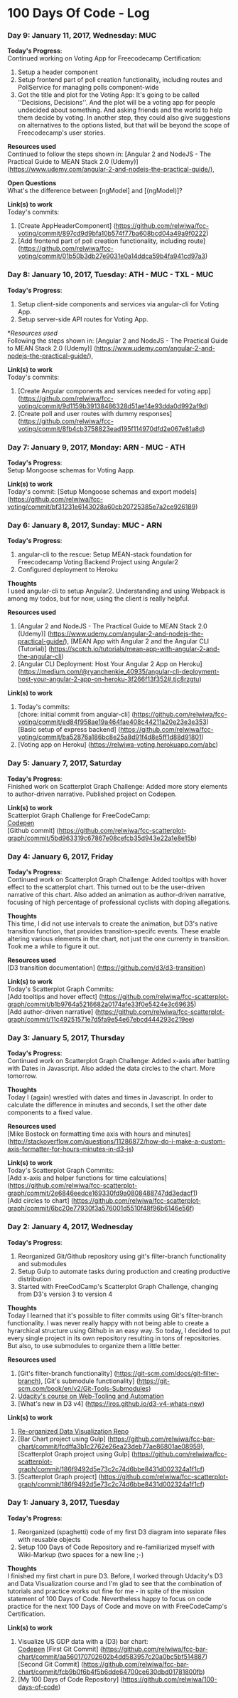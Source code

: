 # 100 Days Of Code - Log

### Day 9: January 11, 2017, Wednesday: MUC  

**Today's Progress**:  
Continued working on Voting App for Freecodecamp Certification:  
1. Setup a header component
2. Setup frontend part of poll creation functionality, including routes and PollService for managing polls component-wide
3. Got the title and plot for the Voting App: It's going to be called ''Decisions, Decisions''. And the plot will be a voting app for people undecided about something. And asking friends and the world to help them decide by voting. In another step, they could also give suggestions on alternatives to the options listed, but that will be beyond the scope of Freecodecamp's user stories.  

**Resources used**  
Continued to follow the steps shown in: [Angular 2 and NodeJS - The Practical Guide to MEAN Stack 2.0 (Udemy)] (https://www.udemy.com/angular-2-and-nodejs-the-practical-guide/),

**Open Questions**  
What's the difference between [ngModel] and [(ngModel)]?  

**Link(s) to work**  
Today's commits:  
1. [Create AppHeaderComponent] (https://github.com/relwiwa/fcc-voting/commit/897cd9d9bfa10b574f77ba608bcd04a49a9f0222)  
2. [Add frontend part of poll creation functionality, including route] (https://github.com/relwiwa/fcc-voting/commit/01b50b3db27e9031e0a14ddca59b4fa941cd97a3)  

### Day 8: January 10, 2017, Tuesday: ATH - MUC - TXL - MUC  

**Today's Progress**:  
1. Setup client-side components and services via angular-cli for Voting App.  
2. Setup server-side API routes for Voting App.  

**Resources used*  
Following the steps shown in: [Angular 2 and NodeJS - The Practical Guide to MEAN Stack 2.0 (Udemy)] (https://www.udemy.com/angular-2-and-nodejs-the-practical-guide/),

**Link(s) to work**  
Today's commits:  
1. [Create Angular components and services needed for voting app] (https://github.com/relwiwa/fcc-voting/commit/9d1159b39138486328d51ae14e93dda0d992af9d)  
2. [Create poll and user routes with dummy responses] (https://github.com/relwiwa/fcc-voting/commit/8fb4cb3758823ead195f114970dfd2e067e81a8d)  

### Day 7: January 9, 2017, Monday: ARN - MUC - ATH  

**Today's Progress**:  
Setup Mongoose schemas for Voting Aapp.  

**Link(s) to work**  
Today's commit: [Setup Mongoose schemas and export models] (https://github.com/relwiwa/fcc-voting/commit/bf31231e6143028a60cb20725385e7a2ce926189)  

### Day 6: January 8, 2017, Sunday: MUC - ARN

**Today's Progress**:  
1. angular-cli to the rescue: Setup MEAN-stack foundation for Freecodecamp Voting Backend Project using Angular2  
2. Configured deployment to Heroku  

**Thoughts**   
I used angular-cli to setup Angular2. Understanding and using Webpack is among my todos, but for now, using the client is really helpful.  

**Resources used**  
1. [Angular 2 and NodeJS - The Practical Guide to MEAN Stack 2.0 (Udemy)] (https://www.udemy.com/angular-2-and-nodejs-the-practical-guide/), [MEAN App with Angular 2 and the Angular CLI (Tutorial)] (https://scotch.io/tutorials/mean-app-with-angular-2-and-the-angular-cli)  
2. [Angular CLI Deployment: Host Your Angular 2 App on Heroku] (https://medium.com/@ryanchenkie_40935/angular-cli-deployment-host-your-angular-2-app-on-heroku-3f266f13f352#.tjc8rzgtu)

**Link(s) to work**  
1. Today's commits:  
[chore: initial commit from angular-cli] (https://github.com/relwiwa/fcc-voting/commit/ed84f958ae19a464fae408c44211a20e23e3e353)  
[Basic setup of express backend] (https://github.com/relwiwa/fcc-voting/commit/ba52876a186bc8e25a8d91f4d8e5ff1d88d91801)  
2. [Voting app on Heroku] (https://relwiwa-voting.herokuapp.com/abc)  

### Day 5: January 7, 2017, Saturday

**Today's Progress**:  
Finished work on Scatterplot Graph Challenge: Added more story elements to author-driven narrative. Published project on Codepen. 

**Link(s) to work**  
Scatterplot Graph Challenge for FreeCodeCamp:  
[Codepen](http://codepen.io/relwiwa/pen/ZLGKBX)  
[Github commit] (https://github.com/relwiwa/fcc-scatterplot-graph/commit/5bd963319c67867e08cefcb35d943e22a1e8e15b)  

### Day 4: January 6, 2017, Friday

**Today's Progress**:  
Continued work on Scatterplot Graph Challenge: Added tooltips with hover effect to the scatterplot chart. This turned out to be the user-driven narrative of this chart. Also added an animation as author-driven narrative, focusing of high percentage of professional cyclists with doping allegations. 

**Thoughts**   
This time, I did not use intervals to create the animation, but D3's native transition function, that provides transition-specifc events. These enable altering various elements in the chart, not just the one currenty in transition. Took me a while to figure it out.  

**Resources used**  
[D3 transition documentation] (https://github.com/d3/d3-transition)  

**Link(s) to work**  
Today's Scatterplot Graph Commits:  
[Add tooltips and hover effect] (https://github.com/relwiwa/fcc-scatterplot-graph/commit/b1b9764a5216682a0174afe33f0e5424e3c69635)  
[Add author-driven narrative] (https://github.com/relwiwa/fcc-scatterplot-graph/commit/11c49251571e7d5fa9e54e67ebcd444293c219ee)  

### Day 3: January 5, 2017, Thursday

**Today's Progress**:  
Continued work on Scatterplot Graph Challenge: Added x-axis after battling with Dates in Javascript. Also added the data circles to the chart. More tomorrow.  

**Thoughts**   
Today I (again) wrestled with dates and times in Javascript. In order to calculate the difference in minutes and seconds, I set the other date components to a fixed value.  

**Resources used**  
[Mike Bostock on formatting time axis with hours and minutes] (http://stackoverflow.com/questions/11286872/how-do-i-make-a-custom-axis-formatter-for-hours-minutes-in-d3-js)  

**Link(s) to work**  
Today's Scatterplot Graph Commits:  
[Add x-axis and helper functions for time calculations] (https://github.com/relwiwa/fcc-scatterplot-graph/commit/2e6846eedce169330fd9a0808488747dd3edacf1)  
[Add circles to chart] (https://github.com/relwiwa/fcc-scatterplot-graph/commit/6bc20e77930f3a576001d5510f48f96b6146e56f)  


### Day 2: January 4, 2017, Wednesday

**Today's Progress**:  
1. Reorganized Git/Github repository using git's filter-branch functionality and submodules  
2. Setup Gulp to automate tasks during production and creating productive distribution  
3. Started with FreeCodCamp's Scatterplot Graph Challenge, changing from D3's version 3 to version 4  

**Thoughts**   
Today I learned that it's possible to filter commits using Git's filter-branch functionality. I was never really happy with not being able to create a hyrarchical structure using Github in an easy way. So today, I decided to put every single project in its own repository resulting in tons of repositories. But also, to use submodules to organize them a little better.  

**Resources used**  
1. [Git's filter-branch functionality] (https://git-scm.com/docs/git-filter-branch), [Git's submodule functionality] (https://git-scm.com/book/en/v2/Git-Tools-Submodules)  
2. [Udacity's course on Web-Tooling and Automation](https://de.udacity.com/course/web-tooling-automation--ud892)  
3. [What's new in D3 v4] (https://iros.github.io/d3-v4-whats-new)  

**Link(s) to work**  
1. [Re-organized Data Visualization Repo](https://github.com/relwiwa/fcc-data-viz)  
2. [Bar Chart project using Gulp] (https://github.com/relwiwa/fcc-bar-chart/commit/fcdffa3b1c2762e26ea23deb77ae86801ae08959), [Scatterplot Graph project using Gulp] (https://github.com/relwiwa/fcc-scatterplot-graph/commit/186f9492d5e73c2c74d6bbe8431d002324a1f1cf)  
3. [Scatterplot Graph project] (https://github.com/relwiwa/fcc-scatterplot-graph/commit/186f9492d5e73c2c74d6bbe8431d002324a1f1cf)  

### Day 1: January 3, 2017, Tuesday

**Today's Progress**:  
1. Reorganized (spaghetti) code of my first D3 diagram into separate files with reusable objects  
2. Setup 100 Days of Code Repository and re-familiarized myself with Wiki-Markup (two spaces for a new line ;-)

**Thoughts**  
I finished my first chart in pure D3. Before, I worked through Udacity's D3 and Data Visualization course and I'm glad to see that the combination of tutorials and practice works out fine for me - in spite of the mission statement of 100 Days of Code. Nevertheless happy to focus on code practice for the next 100 Days of Code and move on with FreeCodeCamp's Certification.

**Link(s) to work**  
1. Visualize US GDP data with a (D3) bar chart:  
[Codepen](http://codepen.io/relwiwa/full/zoVjxJ)
[First Git Commit]  (https://github.com/relwiwa/fcc-bar-chart/commit/aa560170702602b4dd583957c20a0bc5bf514887)
[Second Git Commit] (https://github.com/relwiwa/fcc-bar-chart/commit/fcb9b0f6b4f5b6dde64700ce630dbd01781800fb)  
2. [My 100 Days of Code Repository] (https://github.com/relwiwa/100-days-of-code)